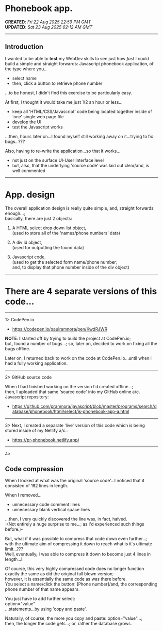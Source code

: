 # Phonebook app.

**CREATED**: *Fri 22 Aug 2025 22:59 PM GMT*  
**UPDATED**: *Sat 23 Aug 2025 02:12 AM GMT*  

-----

## Introduction

I wanted to be able to **test** my WebDev skills to see just how *fast* I could build a simple and straight forwards: Javascript phonebook application, of the type where you...  

- select name  
- then, click a button to retrieve phone number  

...to be honest, I didn't find this exercise to be particularly easy.  

At first, I thought it would take me just 1/2 an hour or less...  

- keep all 'HTML/CSS/Javascript' code being located together inside of 'one' single web page file    
- develop the UI    
- test the Javascript works  

...then, hours later on...I found myself still working away on it...trying to fix bugs...???    

Also, having to re-write the application...so that it works...  

- not just on the surface UI-User Interface level  
- but, also, that the underlying 'source code' was laid out clear/and, is well commented.  
 

-----

# App. design  
 
The overall application design is really quite simple, and, straight forwards enough...;    
basically, there are just 2 objects:  

1. A HTML select drop down list object,    
   (used to store all of the 'names/phone numbers' data)    
       
2. A div id object,  
   (used for outputting the found data)  

3. Javascript code,    
   (used to get the selected form name/phone number;  
   and, to display that phone number inside of the div object)  

-----

# There are 4 separate versions of this code...

-----

1> CodePen.io

- https://codepen.io/paulramnora/pen/KwdRJWR

**NOTE**: I started off by trying to build the project at CodePen.io;   
but, found a number of bugs...; so, later on, decided to work on fixing all the bugs offline. 

Later on, I returned back to work on the code at CodePen.io...until when I had a fully working application.  

-----

2> GitHub source code  

When I had finished working on the version I'd created offline...;  
then, I uploaded that same 'source code' into my GitHub online a/c. Javascript repository:   

- https://github.com/pramnora/javascript/blob/master/programs/search/database/phonebook/html/select/js-phonebook-app-a.html

-----

3> Next, I created a separate 'live' version of this code which is being stored inside of my Netlify a/c.:

- https://pr-phonebook.netlify.app/

-----

4> 
  
## Code compression

When I looked at what was the original 'source code'...I noticed that it consisted of 182 lines in length.  

When I removed...  

- unnecessary code comment lines   
- unnecessary blank vertical space lines  
   
...then, I very quickly discovered the line was, in fact, halved.  
-(Not entirely a huge surprise to me...; as I'd experienced such things before.)-        
    
But, what if it was possible to compress that code down even further...;  
with the ultimate aim of compressing it down to reach what is it's ultimate limit...???       
Well, eventually, I was able to compress it down to become just 4 lines in length...!    

Of course, this very highly compressed code does no longer function exactly the same as did the original full blown version;      
however, it is essentially the same code as was there before.   
You select a name/click the button: [Phone number]/and, the corresponding phone number of that name appears.  

You just have to add further select:   
option="value"  
...statements...by using 'copy and paste'. 

Naturally, of course, the more you copy and paste: option="value"...;     
then, the longer the code gets...; or, rather the database grows.   

